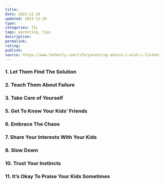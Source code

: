 ```yaml
---
title: 
date: 2023-12-28
updated: 2023-12-28
type: 
categories: TIL
tags: parenting, tips
description: 
permalink: 
rating: 
publish: 
source: https://www.fatherly.com/life/parenting-advice-i-wish-i-listened-to-when-kids-were-little
---
```


### 1. Let Them Find The Solution

### 2. Teach Them About Failure
### 3. Take Care of Yourself

### 5. Get To Know Your Kids’ Friends

### 6. Embrace The Chaos

### 7. Share Your Interests With Your Kids

### 8. Slow Down

### 10. Trust Your Instincts

### 11. It’s Okay To Praise Your Kids Sometimes
